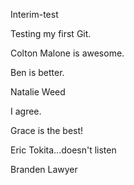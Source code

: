 Interim-test


Testing my first Git.

Colton Malone is awesome.

Ben is better.

Natalie Weed

I agree.

Grace is the best!

Eric Tokita...doesn't listen

Branden Lawyer
